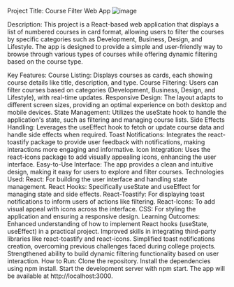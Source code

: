Project Title: Course Filter Web App
![image](https://github.com/user-attachments/assets/86e01d54-3f76-46ad-a3eb-4bbabbec76ef)

Description:
This project is a React-based web application that displays a list of numbered courses in card format, allowing users to filter the courses by specific categories such as Development, Business, Design, and Lifestyle. The app is designed to provide a simple and user-friendly way to browse through various types of courses while offering dynamic filtering based on the course type.

Key Features:
Course Listing: Displays courses as cards, each showing course details like title, description, and type.
Course Filtering: Users can filter courses based on categories (Development, Business, Design, and Lifestyle), with real-time updates.
Responsive Design: The layout adapts to different screen sizes, providing an optimal experience on both desktop and mobile devices.
State Management: Utilizes the useState hook to handle the application's state, such as filtering and managing course lists.
Side Effects Handling: Leverages the useEffect hook to fetch or update course data and handle side effects when required.
Toast Notifications: Integrates the react-toastify package to provide user feedback with notifications, making interactions more engaging and informative.
Icon Integration: Uses the react-icons package to add visually appealing icons, enhancing the user interface.
Easy-to-Use Interface: The app provides a clean and intuitive design, making it easy for users to explore and filter courses.
Technologies Used:
React: For building the user interface and handling state management.
React Hooks: Specifically useState and useEffect for managing state and side effects.
React-Toastify: For displaying toast notifications to inform users of actions like filtering.
React-Icons: To add visual appeal with icons across the interface.
CSS: For styling the application and ensuring a responsive design.
Learning Outcomes:
Enhanced understanding of how to implement React hooks (useState, useEffect) in a practical project.
Improved skills in integrating third-party libraries like react-toastify and react-icons.
Simplified toast notifications creation, overcoming previous challenges faced during college projects.
Strengthened ability to build dynamic filtering functionality based on user interaction.
How to Run:
Clone the repository.
Install the dependencies using npm install.
Start the development server with npm start.
The app will be available at http://localhost:3000.
